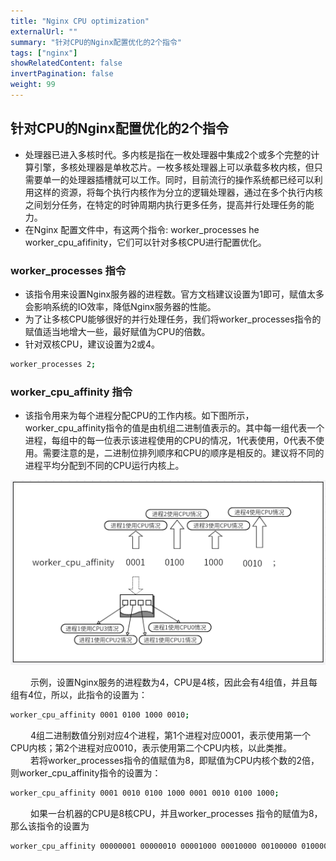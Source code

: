```yaml
---
title: "Nginx CPU optimization"
externalUrl: ""
summary: "针对CPU的Nginx配置优化的2个指令"
tags: ["nginx"]
showRelatedContent: false
invertPagination: false
weight: 99
---
```



## 针对CPU的Nginx配置优化的2个指令
- 处理器已进入多核时代。多内核是指在一枚处理器中集成2个或多个完整的计算引擎，多核处理器是单枚芯片。一枚多核处理器上可以承载多枚内核，但只需要单一的处理器插槽就可以工作。同时，目前流行的操作系统都已经可以利用这样的资源，将每个执行内核作为分立的逻辑处理器，通过在多个执行内核之间划分任务，在特定的时钟周期内执行更多任务，提高并行处理任务的能力。
- 在Nginx 配置文件中，有这两个指令: worker_processes he worker_cpu_afifinity，它们可以针对多核CPU进行配置优化。



### worker_processes 指令
- 该指令用来设置Nginx服务器的进程数。官方文档建议设置为1即可，赋值太多会影响系统的IO效率，降低Nginx服务器的性能。
- 为了让多核CPU能够很好的并行处理任务，我们将worker_processes指令的赋值适当地增大一些，最好赋值为CPU的倍数。
- 针对双核CPU，建议设置为2或4。
```bash
worker_processes 2;
```


### worker_cpu_affinity 指令
- 该指令用来为每个进程分配CPU的工作内核。如下图所示，worker_cpu_affinity指令的值是由机组二进制值表示的。其中每一组代表一个进程，每组中的每一位表示该进程使用的CPU的情况，1代表使用，0代表不使用。需要注意的是，二进制位排列顺序和CPU的顺序是相反的。建议将不同的进程平均分配到不同的CPU运行内核上。

![worker_cpu_affinity](images/affinity.png "worker_cpu_affinity 指令示意图")

&emsp;&emsp; 示例，设置Nginx服务的进程数为4，CPU是4核，因此会有4组值，并且每组有4位，所以，此指令的设置为：<br>
```bash
worker_cpu_affinity 0001 0100 1000 0010;
```
&emsp;&emsp; 4组二进制数值分别对应4个进程，第1个进程对应0001，表示使用第一个CPU内核；第2个进程对应0010，表示使用第二个CPU内核，以此类推。<br>
&emsp;&emsp; 若将worker_processes指令的值赋值为8，即赋值为CPU内核个数的2倍，则worker_cpu_affinity指令的设置为：<br>
```bash
worker_cpu_affinity 0001 0010 0100 1000 0001 0010 0100 1000;
```
&emsp;&emsp; 如果一台机器的CPU是8核CPU，并且worker_processes 指令的赋值为8，那么该指令的设置为
```bash
worker_cpu_affinity 00000001 00000010 00001000 00010000 00100000 01000000 10000000;
```
